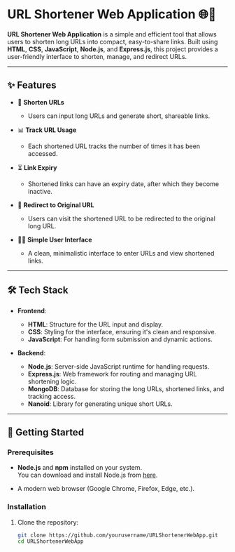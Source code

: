 # URL Shortener Web Application 🌐🔗  

**URL Shortener Web Application** is a simple and efficient tool that allows users to shorten long URLs into compact, easy-to-share links. Built using **HTML**, **CSS**, **JavaScript**, **Node.js**, and **Express.js**, this project provides a user-friendly interface to shorten, manage, and redirect URLs.

---

## ✨ Features  

- 🔗 **Shorten URLs**  
  - Users can input long URLs and generate short, shareable links.  

- 📊 **Track URL Usage**  
  - Each shortened URL tracks the number of times it has been accessed.  

- ⏳ **Link Expiry**  
  - Shortened links can have an expiry date, after which they become inactive.  

- 🔄 **Redirect to Original URL**  
  - Users can visit the shortened URL to be redirected to the original long URL.  

- 🧑‍💻 **Simple User Interface**  
  - A clean, minimalistic interface to enter URLs and view shortened links.  

---

## 🛠️ Tech Stack  

- **Frontend**:  
  - **HTML**: Structure for the URL input and display.  
  - **CSS**: Styling for the interface, ensuring it's clean and responsive.  
  - **JavaScript**: For handling form submission and dynamic actions.  

- **Backend**:  
  - **Node.js**: Server-side JavaScript runtime for handling requests.  
  - **Express.js**: Web framework for routing and managing URL shortening logic.  
  - **MongoDB**: Database for storing the long URLs, shortened links, and tracking access.  
  - **Nanoid**: Library for generating unique short URLs.  

---

## 🚀 Getting Started  

### Prerequisites  

- **Node.js** and **npm** installed on your system.  
  You can download and install Node.js from [here](https://nodejs.org/).  

- A modern web browser (Google Chrome, Firefox, Edge, etc.).

### Installation  

1. Clone the repository:  
   ```bash
   git clone https://github.com/yourusername/URLShortenerWebApp.git
   cd URLShortenerWebApp
